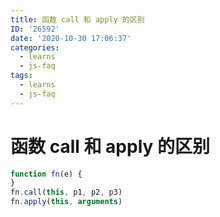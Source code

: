 ```yaml
---
title: 函数 call 和 apply 的区别
ID: '26592'
date: '2020-10-30 17:06:37'
categories:
  - learns
  - js-faq
tags:
  - learns
  - js-faq
---
```


# 函数 call 和 apply 的区别

``` js 
function fn(e) {
}
fn.call(this, p1, p2, p3)
fn.apply(this, arguments)
```
